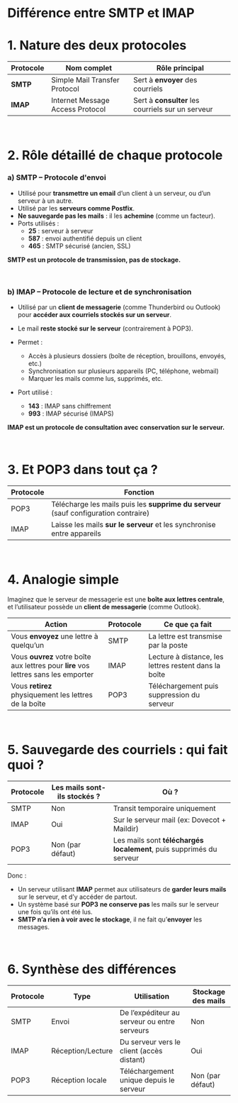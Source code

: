 
# **Différence entre SMTP et IMAP**

# 1. Nature des deux protocoles

| Protocole | Nom complet | Rôle principal |
|-----------|-------------|----------------|
| **SMTP** | Simple Mail Transfer Protocol | Sert à **envoyer** des courriels |
| **IMAP** | Internet Message Access Protocol | Sert à **consulter** les courriels sur un serveur |

<br/>

# 2. Rôle détaillé de chaque protocole

### a) **SMTP – Protocole d'envoi**

- Utilisé pour **transmettre un email** d’un client à un serveur, ou d’un serveur à un autre.
- Utilisé par les **serveurs comme Postfix**.
- **Ne sauvegarde pas les mails** : il les **achemine** (comme un facteur).
- Ports utilisés :
  - **25** : serveur à serveur
  - **587** : envoi authentifié depuis un client
  - **465** : SMTP sécurisé (ancien, SSL)

**SMTP est un protocole de transmission, pas de stockage.**

<br/>

### b) **IMAP – Protocole de lecture et de synchronisation**

- Utilisé par un **client de messagerie** (comme Thunderbird ou Outlook) pour **accéder aux courriels stockés sur un serveur**.
- Le mail **reste stocké sur le serveur** (contrairement à POP3).
- Permet :
  - Accès à plusieurs dossiers (boîte de réception, brouillons, envoyés, etc.)
  - Synchronisation sur plusieurs appareils (PC, téléphone, webmail)
  - Marquer les mails comme lus, supprimés, etc.

- Port utilisé :
  - **143** : IMAP sans chiffrement
  - **993** : IMAP sécurisé (IMAPS)

**IMAP est un protocole de consultation avec conservation sur le serveur.**

<br/>

# 3. Et POP3 dans tout ça ?

| Protocole | Fonction |
|-----------|----------|
| POP3 | Télécharge les mails puis les **supprime du serveur** (sauf configuration contraire) |
| IMAP | Laisse les mails **sur le serveur** et les synchronise entre appareils |

<br/>

# 4. Analogie simple

Imaginez que le serveur de messagerie est une **boîte aux lettres centrale**, et l’utilisateur possède un **client de messagerie** (comme Outlook).

| Action | Protocole | Ce que ça fait |
|--------|-----------|----------------|
| Vous **envoyez** une lettre à quelqu’un | SMTP | La lettre est transmise par la poste |
| Vous **ouvrez** votre boîte aux lettres pour **lire** vos lettres sans les emporter | IMAP | Lecture à distance, les lettres restent dans la boîte |
| Vous **retirez** physiquement les lettres de la boîte | POP3 | Téléchargement puis suppression du serveur |

<br/>

# 5. Sauvegarde des courriels : qui fait quoi ?

| Protocole | Les mails sont-ils **stockés** ? | Où ? |
|-----------|--------------------------|-------|
| SMTP | Non | Transit temporaire uniquement |
| IMAP | Oui | Sur le serveur mail (ex: Dovecot + Maildir) |
| POP3 | Non (par défaut) | Les mails sont **téléchargés localement**, puis supprimés du serveur |

Donc :

- Un serveur utilisant **IMAP** permet aux utilisateurs de **garder leurs mails** sur le serveur, et d’y accéder de partout.
- Un système basé sur **POP3** **ne conserve pas** les mails sur le serveur une fois qu’ils ont été lus.
- **SMTP n’a rien à voir avec le stockage**, il ne fait qu’**envoyer** les messages.

<br/>

# 6. Synthèse des différences

| Protocole | Type | Utilisation | Stockage des mails |
|-----------|------|-------------|--------------------|
| SMTP | Envoi | De l’expéditeur au serveur ou entre serveurs | Non |
| IMAP | Réception/Lecture | Du serveur vers le client (accès distant) | Oui |
| POP3 | Réception locale | Téléchargement unique depuis le serveur | Non (par défaut) |

